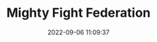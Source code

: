---
date: 2022-09-06 11:09:37
title: 'Mighty Fight Federation'	
tags: []
price: $29.99 One Time	
link: https://store.steampowered.com/app/1096690/Mighty_Fight_Federation/	

twitter: https://twitter.com/FightMighty
---